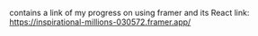 contains a link of my progress on using framer and its React 
link: https://inspirational-millions-030572.framer.app/

